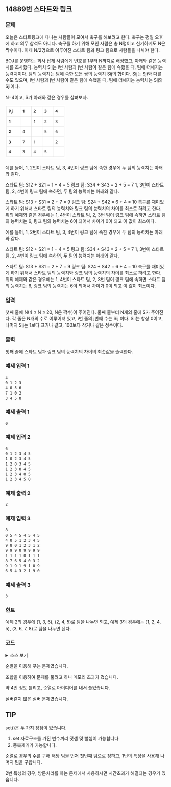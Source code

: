 ## 14889번 스타트와 링크

### 문제

오늘은 스타트링크에 다니는 사람들이 모여서 축구를 해보려고 한다. 축구는 평일 오후에 하고 의무 참석도 아니다. 축구를 하기 위해 모인 사람은 총 N명이고 신기하게도 N은 짝수이다. 이제 N/2명으로 이루어진 스타트 팀과 링크 팀으로 사람들을 나눠야 한다.

BOJ를 운영하는 회사 답게 사람에게 번호를 1부터 N까지로 배정했고, 아래와 같은 능력치를 조사했다. 능력치 Sij는 i번 사람과 j번 사람이 같은 팀에 속했을 때, 팀에 더해지는 능력치이다. 팀의 능력치는 팀에 속한 모든 쌍의 능력치 Sij의 합이다. Sij는 Sji와 다를 수도 있으며, i번 사람과 j번 사람이 같은 팀에 속했을 때, 팀에 더해지는 능력치는 Sij와 Sji이다.

N=4이고, S가 아래와 같은 경우를 살펴보자.

![img.png](img.png)

예를 들어, 1, 2번이 스타트 팀, 3, 4번이 링크 팀에 속한 경우에 두 팀의 능력치는 아래와 같다.

스타트 팀: S12 + S21 = 1 + 4 = 5
링크 팀: S34 + S43 = 2 + 5 = 7
1, 3번이 스타트 팀, 2, 4번이 링크 팀에 속하면, 두 팀의 능력치는 아래와 같다.

스타트 팀: S13 + S31 = 2 + 7 = 9
링크 팀: S24 + S42 = 6 + 4 = 10
축구를 재미있게 하기 위해서 스타트 팀의 능력치와 링크 팀의 능력치의 차이를 최소로 하려고 한다. 위의 예제와 같은 경우에는 1, 4번이 스타트 팀, 2, 3번 팀이 링크 팀에 속하면 스타트 팀의 능력치는 6, 링크 팀의 능력치는 6이 되어서 차이가 0이 되고 이 값이 최소이다.


예를 들어, 1, 2번이 스타트 팀, 3, 4번이 링크 팀에 속한 경우에 두 팀의 능력치는 아래와 같다.

스타트 팀: S12 + S21 = 1 + 4 = 5
링크 팀: S34 + S43 = 2 + 5 = 7
1, 3번이 스타트 팀, 2, 4번이 링크 팀에 속하면, 두 팀의 능력치는 아래와 같다.

스타트 팀: S13 + S31 = 2 + 7 = 9
링크 팀: S24 + S42 = 6 + 4 = 10
축구를 재미있게 하기 위해서 스타트 팀의 능력치와 링크 팀의 능력치의 차이를 최소로 하려고 한다. 위의 예제와 같은 경우에는 1, 4번이 스타트 팀, 2, 3번 팀이 링크 팀에 속하면 스타트 팀의 능력치는 6, 링크 팀의 능력치는 6이 되어서 차이가 0이 되고 이 값이 최소이다.

### 입력

첫째 줄에 N(4 ≤ N ≤ 20, N은 짝수)이 주어진다. 둘째 줄부터 N개의 줄에 S가 주어진다. 각 줄은 N개의 수로 이루어져 있고, i번 줄의 j번째 수는 Sij 이다. Sii는 항상 0이고, 나머지 Sij는 1보다 크거나 같고, 100보다 작거나 같은 정수이다.


### 출력

첫째 줄에 스타트 팀과 링크 팀의 능력치의 차이의 최솟값을 출력한다.

### 예제 입력 1

```
4
0 1 2 3
4 0 5 6
7 1 0 2
3 4 5 0
```

### 예제 출력 1

```
0
```

### 예제 입력 2

```
6
0 1 2 3 4 5
1 0 2 3 4 5
1 2 0 3 4 5
1 2 3 0 4 5
1 2 3 4 0 5
1 2 3 4 5 0
```

### 예제 출력 2

```
2
```

### 예제 입력 3

```
8
0 5 4 5 4 5 4 5
4 0 5 1 2 3 4 5
9 8 0 1 2 3 1 2
9 9 9 0 9 9 9 9
1 1 1 1 0 1 1 1
8 7 6 5 4 0 3 2
9 1 9 1 9 1 0 9
6 5 4 3 2 1 9 0
```

### 예제 출력 3

```
3
```

### 힌트

예제 2의 경우에 (1, 3, 6), (2, 4, 5)로 팀을 나누면 되고, 예제 3의 경우에는 (1, 2, 4, 5), (3, 6, 7, 8)로 팀을 나누면 된다.

### 코드
<details>
<summary>소스 보기</summary>
<div markdown="1">

```python3
from sys import stdin
# 순열 라이브러리 import
from itertools import combinations

n = int(stdin.readline())

# 인원 조합 능력치 점수판
arr = []
for i in range(n):
    arr.append(list(map(int, stdin.readline().split())))

# 멤버 번호
member = [x for x in range(n)]

# 팀이 될 수 있는 순열을 담는 리스트
team = [x for x in list(combinations(member, n // 2))]

# 능력치 차이
res = 1e9

# 능력치 계산
for t in range(len(team)):

    # 스킬팀 정해주기
    skill_team = team[t]

    # 스킬팀을 제외한 나머지는 링크팀
    link_team = tuple(set(member) - set(team[t]))

    # 스킬팀 점수 계산
    skill_p = 0
    for i in range(n // 2):
        r = skill_team[i]
        for j in skill_team:
            skill_p += arr[r][j]

    # 링크팀 점수 계산
    link_p = 0
    for i in range(n // 2):
        r = link_team[i]
        for j in link_team:
            link_p += arr[r][j]

    # 최솟값 구하기
    res = min(res, abs(skill_p - link_p))

print(res)

```

</div>
</details>

순열을 이용해 푸는 문제였습니다.

조합을 이용하여 문제를 풀려고 하니 메모리 초과가 떴습니다.

약 4번 정도 틀리고, 순열로 아이디어를 내서 풀었습니다.

실버같지 않은 실버 문제였습니다.

##  TIP
set()은 두 가지 장점이 있습니다.

1. set 자료구조를 가진 변수끼리 덧셈 및 뺄셈이 가능합니다
2. 중복제거가 가능합니다.

순열로 경우의 수를 구해 해당 팀을 먼저 첫번째 팀으로 정하고, 1번의 특성을 사용해 나머지 팀을 구합니다.

2번 특성의 경우, 방문처리를 하는 문제에서 사용하시면 시간초과가 해결되는 경우가 있습니다.